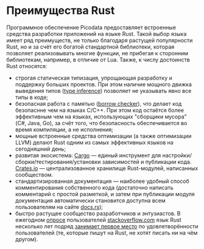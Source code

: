 # Преимущества Rust

Программное обеспечение Picodata предоставляет встроенные средства разработки приложений на языке Rust. Такой выбор языка имеет ряд преимуществ, не только благодаря растущей популярности Rust, но и за счёт его богатой стандартной библиотеки, которая позволяет реализовывать многие функции, не прибегая к сторонним библиотекам, например, в отличие от Lua. Также, к числу достоинств Rust относятся:

- строгая статическая типизация, упрощающая разработку и поддержку больших проектов. При этом наличие мощного движка выведения типов ([type inference](https://dhghomon.github.io/easy_rust/Chapter_8.html)) позволяет не указывать явно все типы в коде;
- безопасная работа с памятью ([borrow checker](https://doc.rust-lang.org/1.8.0/book/references-and-borrowing.html)), что делает код безопаснне чем на языках C/C++. При этом код остаётся более эффективным чем на языках, использующих "сборщики мусора" (C#, Java, Go), за счёт того, что безопасность обеспечивается во время компиляции, а не исполнения;
- мощные встроенные средства оптимизации (а также оптимизации LLVM) делают Rust одним из самых эффективных языков на сегодняшний день;
- развитая экосистема: [Cargo](https://doc.rust-lang.org/cargo/) — единый инструмент для настройки/сборки/тестирования/установки зависимостей и публикации кода. [Crates.io](https://crates.io) — централизованное хранилище Rust-модулей, написанных сообществом.
- стандартизированная документация — наиболее удобный способ комментирования собственного кода (достаточно написать комментарий с простой разметкой, и затем при публикации модуля документация автоматически становится доступна всем пользователям на сайте [docs.rs](https://docs.rs));
- быстро растущее сообщество разработчиков и энтузиастов. В ежегодном [опросе](https://insights.stackoverflow.com/survey/2021) пользователей [stackoverflow.com](https://stackoverflow.com) язык Rust несколько лет подряд [занимает первое место](https://stackoverflow.blog/2020/06/05/why-the-developers-who-use-rust-love-it-so-much) по удовлетворённости пользователей (те, которые пишут на Rust, не хотят писать ни на чём другом).
